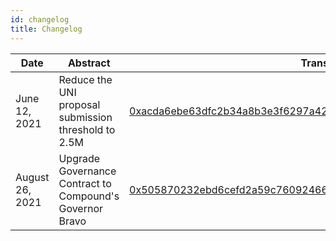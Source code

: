 ```yaml
---
id: changelog
title: Changelog
---
```


| Date            | Abstract                                                 | Transaction                                                        | Links                                   |
|-----------------|----------------------------------------------------------|--------------------------------------------------------------------|-----------------------------------------|
| June 12, 2021   | Reduce the UNI proposal submission threshold to 2.5M     | [0xacda6ebe63dfc2b34a8b3e3f6297a424e4cf25cd68add6613f902099bd7432e4](https://etherscan.io/tx/0xacda6ebe63dfc2b34a8b3e3f6297a424e4cf25cd68add6613f902099bd7432e4) | https://sybil.org/#/proposals/uniswap/4 |
| August 26, 2021 | Upgrade Governance Contract to Compound's Governor Bravo | [0x505870232ebd6cefd2a59c760924664212f72759e58fd2df82d61b67ffe0dd75](https://etherscan.io/tx/0x505870232ebd6cefd2a59c760924664212f72759e58fd2df82d61b67ffe0dd75) | https://sybil.org/#/proposals/uniswap/8 |